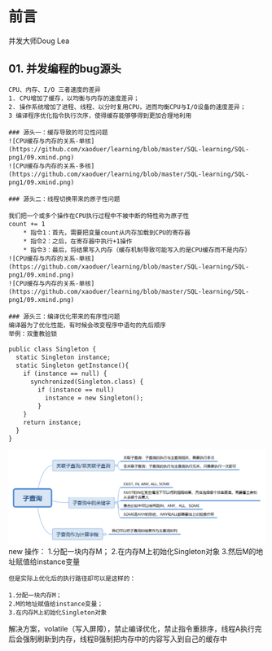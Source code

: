 # 前言
并发大师Doug Lea

## 01. 并发编程的bug源头
	CPU、内存、I/O 三者速度的差异
	1. CPU增加了缓存，以均衡与内存的速度差异；
	2. 操作系统增加了进程、线程、以分时复用CPU，进而均衡CPU与I/O设备的速度差异；
	3 编译程序优化指令执行次序，使得缓存能够够得到更加合理地利用
	
	### 源头一：缓存导致的可见性问题
	![CPU缓存与内存的关系-单核](https://github.com/xaoduer/learning/blob/master/SQL-learning/SQL-png1/09.xmind.png)
	![CPU缓存与内存的关系-多核](https://github.com/xaoduer/learning/blob/master/SQL-learning/SQL-png1/09.xmind.png)
	
	### 源头二：线程切换带来的原子性问题
	
	我们把一个或多个操作在CPU执行过程中不被中断的特性称为原子性
	count += 1
		* 指令1：首先，需要把变量count从内存加载到CPU的寄存器
		* 指令2：之后，在寄存器中执行+1操作
		* 指令3：最后，将结果写入内存（缓存机制导致可能写入的是CPU缓存而不是内存）
	![CPU缓存与内存的关系-单核](https://github.com/xaoduer/learning/blob/master/SQL-learning/SQL-png1/09.xmind.png)
	![CPU缓存与内存的关系-单核](https://github.com/xaoduer/learning/blob/master/SQL-learning/SQL-png1/09.xmind.png)
	
	### 源头三：编译优化带来的有序性问题
	编译器为了优化性能，有时候会改变程序中语句的先后顺序
	举例：双重教验锁
``` stylus
public class Singleton {
  static Singleton instance;
  static Singleton getInstance(){
    if (instance == null) {
      synchronized(Singleton.class) {
        if (instance == null)
          instance = new Singleton();
        }
    }
    return instance;
  }
}
```
![CPU缓存与内存的关系-单核](https://github.com/xaoduer/learning/blob/master/SQL-learning/SQL-png1/09.xmind.png)
	new 操作：
	1.分配一块内存M；
	2.在内存M上初始化Singleton对象
	3.然后M的地址赋值给instance变量
	
	但是实际上优化后的执行路径却可以是这样的：
	
	1.分配一块内存M；
	2.M的地址赋值给instance变量；
	3.在内存M上初始化Singleton对象
	
解决方案，volatile（写入屏障），禁止编译优化，禁止指令重排序，线程A执行完后会强制刷新到内存，线程B强制把内存中的内容写入到自己的缓存中
	
